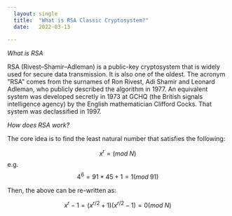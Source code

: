 ```yaml
---
  layout: single
  title:  "What is RSA Classic Cryptosystem?"
  date:   2022-03-13
   
--- 
```


*What is RSA*

RSA (Rivest–Shamir–Adleman) is a public-key cryptosystem that is widely used for secure data transmission. It is also one of the oldest. The acronym "RSA" comes from the surnames of Ron Rivest, Adi Shamir and Leonard Adleman, who publicly described the algorithm in 1977. An equivalent system was developed secretly in 1973 at GCHQ (the British signals intelligence agency) by the English mathematician Clifford Cocks. That system was declassified in 1997.

*How does RSA work?*

The core idea is to find the least natural number that satisfies the following:

  $$x^r = (mod  \;N) $$  e.g. $$4^6=91 * 45 + 1 = 1 (mod \;91)$$

Then, the above can be re-written as: 

  $$x^r - 1 = (x^{r/2}+1)(x^{r/2}-1) = 0 (mod \;N)$$



